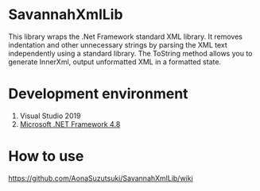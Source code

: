 # SavannahXmlLib
This library wraps the .Net Framework standard XML library.
It removes indentation and other unnecessary strings by parsing the XML text independently using a standard library.
The ToString method allows you to generate InnerXml, output unformatted XML in a formatted state.

# Development environment
1. Visual Studio 2019
2. [Microsoft .NET Framework 4.8](https://docs.microsoft.com/dotnet/framework/install/guide-for-developers)

# How to use
https://github.com/AonaSuzutsuki/SavannahXmlLib/wiki
